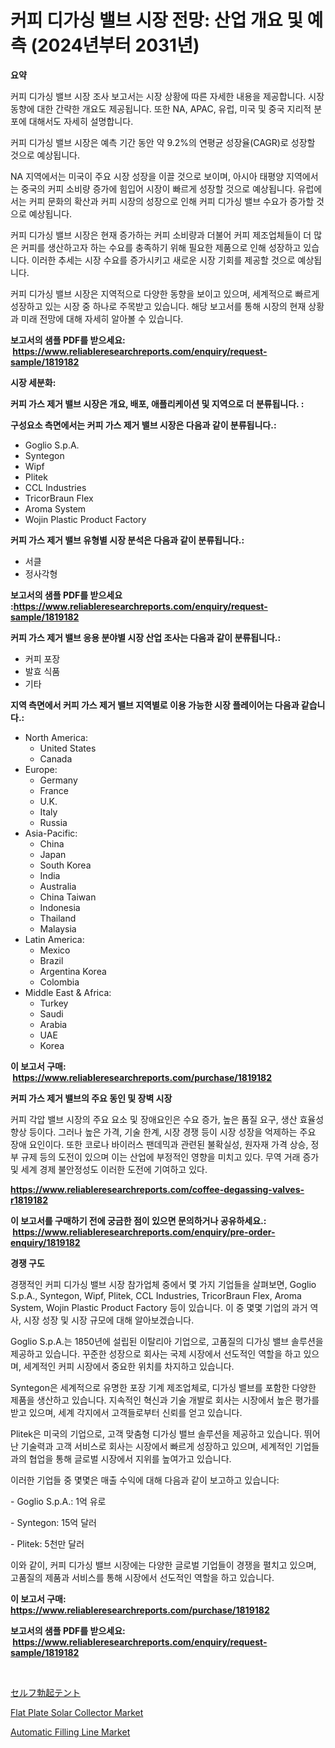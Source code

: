 <p><h1>커피 디가싱 밸브 시장 전망: 산업 개요 및 예측 (2024년부터 2031년)</h1></p><p><strong>요약</strong></p>
<p><p>커피 디가싱 밸브 시장 조사 보고서는 시장 상황에 따른 자세한 내용을 제공합니다. 시장 동향에 대한 간략한 개요도 제공됩니다. 또한 NA, APAC, 유럽, 미국 및 중국 지리적 분포에 대해서도 자세히 설명합니다. </p><p>커피 디가싱 밸브 시장은 예측 기간 동안 약 9.2%의 연평균 성장율(CAGR)로 성장할 것으로 예상됩니다. </p><p>NA 지역에서는 미국이 주요 시장 성장을 이끌 것으로 보이며, 아시아 태평양 지역에서는 중국의 커피 소비량 증가에 힘입어 시장이 빠르게 성장할 것으로 예상됩니다. 유럽에서는 커피 문화의 확산과 커피 시장의 성장으로 인해 커피 디가싱 밸브 수요가 증가할 것으로 예상됩니다.</p><p>커피 디가싱 밸브 시장은 현재 증가하는 커피 소비량과 더불어 커피 제조업체들이 더 많은 커피를 생산하고자 하는 수요를 충족하기 위해 필요한 제품으로 인해 성장하고 있습니다. 이러한 추세는 시장 수요를 증가시키고 새로운 시장 기회를 제공할 것으로 예상됩니다.</p><p>커피 디가싱 밸브 시장은 지역적으로 다양한 동향을 보이고 있으며, 세계적으로 빠르게 성장하고 있는 시장 중 하나로 주목받고 있습니다. 해당 보고서를 통해 시장의 현재 상황과 미래 전망에 대해 자세히 알아볼 수 있습니다.</p></p>
<p><strong>보고서의 샘플 PDF를 받으세요: &nbsp;<a href="https://www.reliableresearchreports.com/enquiry/request-sample/1819182">https://www.reliableresearchreports.com/enquiry/request-sample/1819182</a></strong></p>
<p><strong>시장 세분화:</strong></p>
<p><strong> 커피 가스 제거 밸브 시장은 개요, 배포, 애플리케이션 및 지역으로 더 분류됩니다. :</strong></p>
<p><strong>구성요소 측면에서는 커피 가스 제거 밸브 시장은 다음과 같이 분류됩니다.:</strong></p>
<p><ul><li>Goglio S.p.A.</li><li>Syntegon</li><li>Wipf</li><li>Plitek</li><li>CCL Industries</li><li>TricorBraun Flex</li><li>Aroma System</li><li>Wojin Plastic Product Factory</li></ul></p>
<p><strong> 커피 가스 제거 밸브 유형별 시장 분석은 다음과 같이 분류됩니다.:</strong></p>
<p><ul><li>서클</li><li>정사각형</li></ul></p>
<p><strong>보고서의 샘플 PDF를 받으세요 :<a href="https://www.reliableresearchreports.com/enquiry/request-sample/1819182">https://www.reliableresearchreports.com/enquiry/request-sample/1819182</a></strong></p>
<p><strong> 커피 가스 제거 밸브 응용 분야별 시장 산업 조사는 다음과 같이 분류됩니다.:</strong></p>
<p><ul><li>커피 포장</li><li>발효 식품</li><li>기타</li></ul></p>
<p><strong>지역 측면에서 커피 가스 제거 밸브 지역별로 이용 가능한 시장 플레이어는 다음과 같습니다.:</strong></p>
<p><ul>
    <li>
        North America:
        <ul>
            <li>United States</li>
            <li>Canada</li>
        </ul>
    </li>
    <li>
        Europe:
        <ul>
            <li>Germany</li>
            <li>France</li>
            <li>U.K.</li>
            <li>Italy</li>
            <li>Russia</li>
        </ul>
    </li>
    <li>
        Asia-Pacific:
        <ul>
            <li>China</li>
            <li>Japan</li>
            <li>South Korea</li>
            <li>India</li>
            <li>Australia</li>
            <li>China Taiwan</li>
            <li>Indonesia</li>
            <li>Thailand</li>
            <li>Malaysia</li>
        </ul>
    </li>
    <li>
        Latin America:
        <ul>
            <li>Mexico</li>
            <li>Brazil</li>
            <li>Argentina Korea</li>
            <li>Colombia</li>
        </ul>
    </li>
    <li>
        Middle East & Africa:
        <ul>
            <li>Turkey</li>
            <li>Saudi</li>
            <li>Arabia</li>
            <li>UAE</li>
            <li>Korea</li>
        </ul>
    </li>
    </ul></p>
<p><strong>이 보고서 구매: &nbsp;<a href="https://www.reliableresearchreports.com/purchase/1819182">https://www.reliableresearchreports.com/purchase/1819182</a></strong></p>
<p><strong>커피 가스 제거 밸브의 주요 동인 및 장벽 시장</strong></p>
<p><p>커피 각압 밸브 시장의 주요 요소 및 장애요인은 수요 증가, 높은 품질 요구, 생산 효율성 향상 등이다. 그러나 높은 가격, 기술 한계, 시장 경쟁 등이 시장 성장을 억제하는 주요 장애 요인이다. 또한 코로나 바이러스 팬데믹과 관련된 불확실성, 원자재 가격 상승, 정부 규제 등의 도전이 있으며 이는 산업에 부정적인 영향을 미치고 있다. 무역 거래 증가 및 세계 경제 불안정성도 이러한 도전에 기여하고 있다.</p></p>
<p><strong><a href="https://www.reliableresearchreports.com/coffee-degassing-valves-r1819182">https://www.reliableresearchreports.com/coffee-degassing-valves-r1819182</a></strong></p>
<p><strong>이 보고서를 구매하기 전에 궁금한 점이 있으면 문의하거나 공유하세요.: &nbsp;<a href="https://www.reliableresearchreports.com/enquiry/pre-order-enquiry/1819182">https://www.reliableresearchreports.com/enquiry/pre-order-enquiry/1819182</a></strong></p>
<p><strong>경쟁 구도</strong></p>
<p><p>경쟁적인 커피 디가싱 밸브 시장 참가업체 중에서 몇 가지 기업들을 살펴보면, Goglio S.p.A., Syntegon, Wipf, Plitek, CCL Industries, TricorBraun Flex, Aroma System, Wojin Plastic Product Factory 등이 있습니다. 이 중 몇몇 기업의 과거 역사, 시장 성장 및 시장 규모에 대해 알아보겠습니다.</p><p>Goglio S.p.A.는 1850년에 설립된 이탈리아 기업으로, 고품질의 디가싱 밸브 솔루션을 제공하고 있습니다. 꾸준한 성장으로 회사는 국제 시장에서 선도적인 역할을 하고 있으며, 세계적인 커피 시장에서 중요한 위치를 차지하고 있습니다.</p><p>Syntegon은 세계적으로 유명한 포장 기계 제조업체로, 디가싱 밸브를 포함한 다양한 제품을 생산하고 있습니다. 지속적인 혁신과 기술 개발로 회사는 시장에서 높은 평가를 받고 있으며, 세계 각지에서 고객들로부터 신뢰를 얻고 있습니다.</p><p>Plitek은 미국의 기업으로, 고객 맞춤형 디가싱 밸브 솔루션을 제공하고 있습니다. 뛰어난 기술력과 고객 서비스로 회사는 시장에서 빠르게 성장하고 있으며, 세계적인 기업들과의 협업을 통해 글로벌 시장에서 지위를 높여가고 있습니다.</p><p>이러한 기업들 중 몇몇은 매출 수익에 대해 다음과 같이 보고하고 있습니다:</p><p>- Goglio S.p.A.: 1억 유로</p><p>- Syntegon: 15억 달러</p><p>- Plitek: 5천만 달러</p><p>이와 같이, 커피 디가싱 밸브 시장에는 다양한 글로벌 기업들이 경쟁을 펼치고 있으며, 고품질의 제품과 서비스를 통해 시장에서 선도적인 역할을 하고 있습니다.</p></p>
<p><strong>이 보고서 구매: &nbsp; <a href="https://www.reliableresearchreports.com/purchase/1819182">https://www.reliableresearchreports.com/purchase/1819182</a></strong></p>
<p><strong>보고서의 샘플 PDF를 받으세요: &nbsp;<a href="https://www.reliableresearchreports.com/enquiry/request-sample/1819182">https://www.reliableresearchreports.com/enquiry/request-sample/1819182</a></strong><strong></strong></p>
<p>&nbsp;</p>
<p><p><a href="https://github.com/one-cool-chick/Market-Research-Report-List-1/blob/main/293886932402.md">セルフ勃起テント</a></p><p><a href="https://github.com/dimitrishawkinswaynenp91rgz/Market-Research-Report-List-2/blob/main/flat-plate-solar-collector-market.md">Flat Plate Solar Collector Market</a></p><p><a href="https://github.com/changoleonlaverguenzanoexiste/Market-Research-Report-List-3/blob/main/automatic-filling-line-market.md">Automatic Filling Line Market</a></p></p>